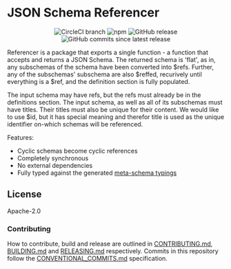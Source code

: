 # JSON Schema Referencer

<center>
  <span>
    <img alt="CircleCI branch" src="https://img.shields.io/circleci/project/github/json-schema-tools/referencer/master.svg">
    <img alt="npm" src="https://img.shields.io/npm/dt/@json-schema-tools/referencer.svg" />
    <img alt="GitHub release" src="https://img.shields.io/github/release/json-schema-tools/referencer.svg" />
    <img alt="GitHub commits since latest release" src="https://img.shields.io/github/commits-since/json-schema-tools/referencer/latest.svg" />
  </span>
</center>

Referencer is a package that exports a single function - a function that accepts and returns a JSON Schema. The returned schema is 'flat', as in, any subschemas of the schema have been converted into $refs. Further, any of the subschemas' subschema are also $reffed, recurively until everything is a $ref, and the definition section is fully populated.

The input schema may have refs, but the refs must already be in the definitions section.
The input schema, as well as all of its subschemas must have titles. Their titles must also be unique for their content. We would like to use $id, but it has special meaning and therefor title is used as the unique identifier on-which schemas will be referenced.

Features:
 - Cyclic schemas become cyclic references
 - Completely synchronous
 - No external dependencies
 - Fully typed against the generated [meta-schema typings](https://github.com/json-schema-tools/meta-schema/)

## License

Apache-2.0


### Contributing

How to contribute, build and release are outlined in [CONTRIBUTING.md](CONTRIBUTING.md), [BUILDING.md](BUILDING.md) and [RELEASING.md](RELEASING.md) respectively. Commits in this repository follow the [CONVENTIONAL_COMMITS.md](CONVENTIONAL_COMMITS.md) specification.
